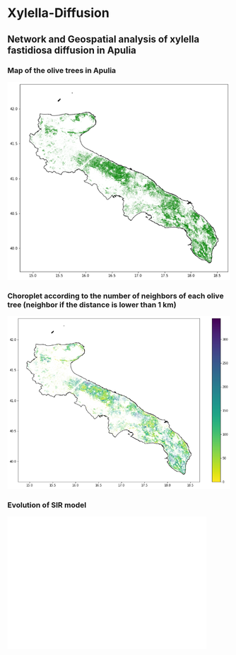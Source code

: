 # Xylella-Diffusion
## Network and Geospatial analysis of xylella fastidiosa diffusion in Apulia

### Map of the olive trees in Apulia 

![alt text](https://github.com/MatteoScianna/Xylella-Diffusion/blob/main/img/map.png)

### Choroplet according to the number of neighbors of each olive tree (neighbor if the distance is lower than 1 km)


![alt text](https://github.com/MatteoScianna/Xylella-Diffusion/blob/main/img/degree.png)

### Evolution of SIR model 

![alt text](https://github.com/MatteoScianna/Xylella-Diffusion/blob/main/img/ezgif.com-resize.gif)
